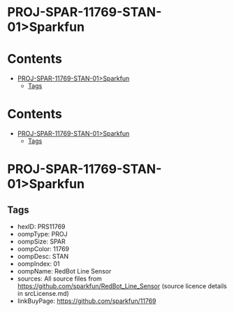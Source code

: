 
PROJ-SPAR-11769-STAN-01>Sparkfun
================================

Contents
========

* [PROJ-SPAR-11769-STAN-01>Sparkfun](#proj-spar-11769-stan-01sparkfun)
	* [Tags](#tags)

Contents
========

* [PROJ-SPAR-11769-STAN-01>Sparkfun](#proj-spar-11769-stan-01sparkfun)
	* [Tags](#tags)

# PROJ-SPAR-11769-STAN-01>Sparkfun

## Tags

- hexID: PRS11769
- oompType: PROJ
- oompSize: SPAR
- oompColor: 11769
- oompDesc: STAN
- oompIndex: 01
- oompName: RedBot Line Sensor
- sources: All source files from https://github.com/sparkfun/RedBot_Line_Sensor (source licence details in srcLicense.md)
- linkBuyPage: https://github.com/sparkfun/11769
